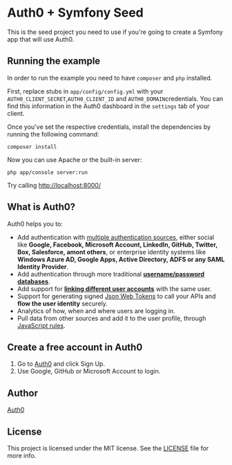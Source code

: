 # Auth0 + Symfony Seed

This is the seed project you need to use if you're going to create a Symfony app that will use Auth0.

## Running the example

In order to run the example you need to have `composer` and `php` installed.

First, replace stubs in `app/config/config.yml` with your `AUTH0_CLIENT_SECRET`,`AUTH0_CLIENT_ID` and `AUTH0_DOMAIN`credentials. You can  find this information in the Auth0 dashboard in the `settings` tab of your client.

Once you've set the respective credentials, install the dependencies by running the following command:

```
composer install
```

Now you can use Apache or the built-in server:

```
php app/console server:run
```

Try calling [http://localhost:8000/](http://localhost:8000/) 

## What is Auth0?

Auth0 helps you to:

* Add authentication with [multiple authentication sources](https://docs.auth0.com/identityproviders), either social like **Google, Facebook, Microsoft Account, LinkedIn, GitHub, Twitter, Box, Salesforce, amont others**, or enterprise identity systems like **Windows Azure AD, Google Apps, Active Directory, ADFS or any SAML Identity Provider**.
* Add authentication through more traditional **[username/password databases](https://docs.auth0.com/mysql-connection-tutorial)**.
* Add support for **[linking different user accounts](https://docs.auth0.com/link-accounts)** with the same user.
* Support for generating signed [Json Web Tokens](https://docs.auth0.com/jwt) to call your APIs and **flow the user identity** securely.
* Analytics of how, when and where users are logging in.
* Pull data from other sources and add it to the user profile, through [JavaScript rules](https://docs.auth0.com/rules).

## Create a free account in Auth0

1. Go to [Auth0](https://auth0.com) and click Sign Up.
2. Use Google, GitHub or Microsoft Account to login.

## Author

[Auth0](auth0.com)

## License

This project is licensed under the MIT license. See the [LICENSE](LICENSE) file for more info.
